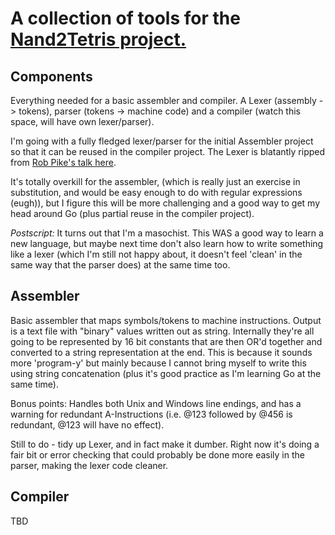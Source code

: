 # A collection of tools for the [Nand2Tetris project.](http://nand2tetris.org/)

## Components

Everything needed for a basic assembler and compiler.  A Lexer (assembly -> tokens), parser (tokens -> machine code) and a compiler (watch this space, will have own lexer/parser).

I'm going with a fully fledged lexer/parser for the initial Assembler project so that it can be reused in the compiler project.  The Lexer is blatantly ripped from [Rob Pike's talk here](https://www.youtube.com/watch?v=HxaD_trXwRE).

It's totally overkill for the assembler, (which is really just an exercise in substitution, and would be easy enough to do with regular expressions (eugh)), but I figure this will be more challenging and a good way to get my head around Go (plus partial reuse in the compiler project).

*Postscript:* It turns out that I'm a masochist.  This WAS a good way to learn a new language, but maybe next time don't also learn how to write something like a lexer (which I'm still not happy about, it doesn't feel 'clean' in the same way that the parser does) at the same time too.

## Assembler

Basic assembler that maps symbols/tokens to machine instructions.  Output is a text file with "binary" values written out as string.  Internally they're all going to be represented by 16 bit constants that are then OR'd together and converted to a string representation at the end.  This is because it sounds more 'program-y' but mainly because I cannot bring myself to write this using string concatenation (plus it's good practice as I'm learning Go at the same time).

Bonus points: Handles both Unix and Windows line endings, and has a warning for redundant A-Instructions (i.e. @123 followed by @456 is redundant, @123 will have no effect).

Still to do - tidy up Lexer, and in fact make it dumber.  Right now it's doing a fair bit or error checking that could probably be done more easily in the parser, making the lexer code cleaner.

## Compiler

TBD
